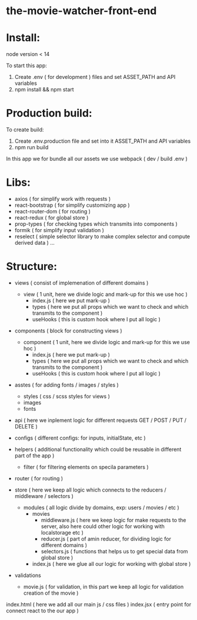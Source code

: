 # the-movie-watcher-front-end

# Install:

node version < 14

To start this app:
  1. Create .env ( for development ) files and set ASSET_PATH and API variables
  2. npm install && npm start
  
# Production build:

To create build:
  1. Create .env.production file and set into it ASSET_PATH and API variables
  2. npm run build

In this app we for bundle all our assets we use webpack ( dev / build .env )

# Libs:

  - axios ( for simplify work with requests )
  - react-bootstrap ( for simplify customizing app )
  - react-router-dom ( for routing )
  - react-redux ( for global store )
  - prop-types ( for checking types which transmits into components )
  - formik ( for simplify input validation )
  - reselect ( simple selector library to make complex selector and compute derived data )
  ...

# Structure:

- views ( consist of implemenation of different domains )
  - view ( 1 unit, here we divide logic and mark-up for this we use hoc )
    - index.js ( here we put mark-up )
    - types ( here we put all props which we want to check and which transmits to the component )
    - useHooks ( this is custom hook where I put all logic )

- components ( block for constructing views )
  - component ( 1 unit, here we divide logic and mark-up for this we use hoc )
    - index.js ( here we put mark-up )
    - types ( here we put all props which we want to check and which transmits to the component )
    - useHooks ( this is custom hook where I put all logic )

- asstes ( for adding fonts / images / styles )
  - styles ( css / scss styles for views )
  - images
  - fonts

- api ( here we inplement logic for different requests GET / POST / PUT / DELETE )

- configs ( different configs: for inputs, initialState, etc )

- helpers ( additional functionality which could be reusable in different part of the app )
  - filter ( for filtering elements on specila parameters )

- router ( for routing )

- store ( here we keep all logic which connects to the reducers / middleware / selectors )
  - modules ( all logic divide by domains, exp: users / movies / etc )
    - movies
      - middleware.js ( here we keep logic for make requests to the server, also here could other logic for working with localstorage etc )
      - reducer.js ( part of amin reducer, for dividing logic for different domains )
      - selectors.js ( functions that helps us to get special data from global store )
    - index.js ( here we glue all our logic for working with global store )
    
- validations
  - movie.js ( for validation, in this part we keep all logic for validation creation of the movie )

index.html ( here we add all our main js / css files )
index.jsx ( entry point for connect react to the our app )
